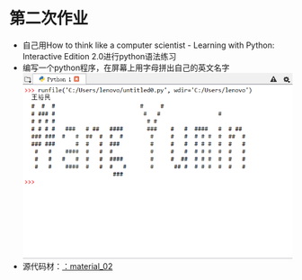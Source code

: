 # 第二次作业
* 自己用How to think like a computer scientist - Learning with Python: Interactive Edition 2.0进行python语法练习
* 编写一个python程序，在屏幕上用字母拼出自己的英文名字
![myname](https://github.com/spaceandnight/compuational_physics_N2015301020065/blob/master/QQ%E6%88%AA%E5%9B%BE20170922190953.png)
* 源代码材：[：material_02](https://github.com/spaceandnight/compuational_physics_N2015301020065/blob/master/myname.py)
